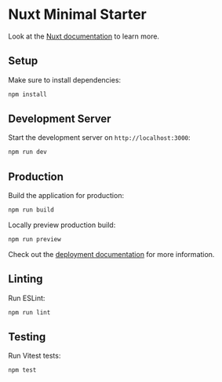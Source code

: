 # Nuxt Minimal Starter

Look at the [Nuxt documentation](https://nuxt.com/docs/getting-started/introduction) to learn more.

## Setup

Make sure to install dependencies:

```bash
npm install

```

## Development Server

Start the development server on `http://localhost:3000`:

```bash
npm run dev

```

## Production

Build the application for production:

```bash
npm run build

```

Locally preview production build:

```bash
npm run preview

```

Check out the [deployment documentation](https://nuxt.com/docs/getting-started/deployment) for more information.

## Linting

Run ESLint:

```bash
npm run lint

```

## Testing

Run Vitest tests:

```bash
npm test

```
